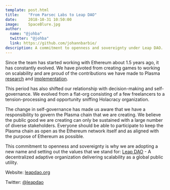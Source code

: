 ```yaml
---
template: post.html
title:    "From Parsec Labs to Leap DAO"
date:     2018-10-31 10:50:00
image:    SpaceBlure.jpg
author:
  name: "@johba"
  twitter: "@johba"
  link: https://github.com/johannbarbie/
description: A commitment to openness and sovereignty under Leap DAO.
---
```


Since the team has started working with Ethereum about 1.5 years ago, it has constantly evolved. We have pivoted from creating games to working on scalability and are proud of the contributions we have made to Plasma [research](https://ethresear.ch/t/plasma-leap-a-state-enabled-computing-model-for-plasma/3539) and [implementation](https://parseclabs.org/blog/Announcing-Plasma-Leap-Testnet/).

This period has also shifted our relationship with decision-making and self-governance. We evolved from a flat-org consisting of a few freelancers to a tension-processing and opportunity sniffing Holacracy organization.

The change in self-governance has made us aware that we have a responsibility to govern the Plasma chain that we are creating. We believe the public good we are creating can only be sustained with a large number of diverse stakeholders. Everyone should be able to participate to keep the Plasma chain as open as the Ethereum network itself and as aligned with the purpose of Ethereum as possible. 

This commitment to openness and sovereignty is why we are adopting a new name and setting out the values that we stand for: [Leap DAO](http://leapdao.org) - A decentralized adaptive organization delivering scalability as a global public utility.

Website: [leapdao.org](http://leapdao.org)

Twitter: [@leapdao](https://twitter.com/leapdao)


